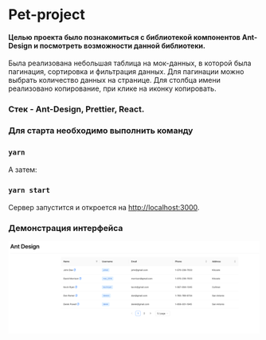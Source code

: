 # Pet-project

#### Целью проекта было познакомиться с библиотекой компонентов Ant-Design и посмотреть возможности данной библиотеки.

Была реализована небольшая таблица на мок-данных, в которой была пагинация, сортировка и фильтрация данных.
Для пагинации можно выбрать количество данных на странице.
Для столбца имени реализовано копирование, при клике на иконку копировать.

### Стек - Ant-Design, Prettier, React.

### Для старта необходимо выполнить команду 

### `yarn`

А затем:

### `yarn start`

Сервер запустится и откроется на [http://localhost:3000](http://localhost:3000).

### Демонстрация интерфейса

<img src="./public/screens/img.png" alt="prod-Proj1">

